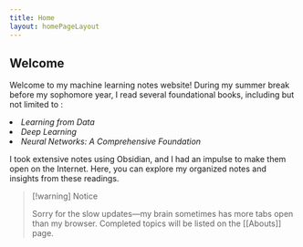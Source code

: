 ```yaml
---
title: Home
layout: homePageLayout
---
```

## Welcome
Welcome to my machine learning notes website! During my summer break before my sophomore year, I read several foundational books, including but not limited to : 

  <li><em>Learning from Data</em></li>
  <li><em>Deep Learning</em></li>
  <li><em>Neural Networks: A Comprehensive Foundation</em></li>

I took extensive notes using Obsidian, and I had an impulse to make them open on the Internet. Here, you can explore my organized notes and insights from these readings.

> [!warning] Notice
> 
  > Sorry for the slow updates—my brain sometimes has more tabs open than my browser. Completed topics will be listed on the [[Abouts]] page.
